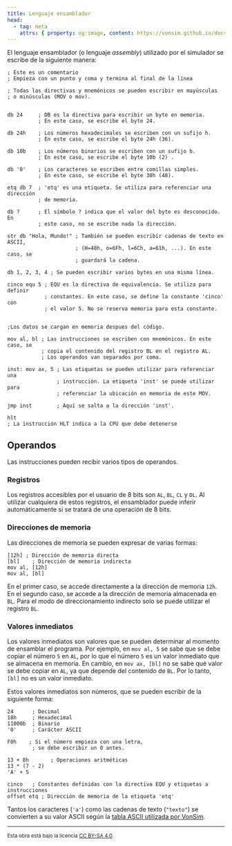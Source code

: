 ```yaml
---
title: Lenguaje ensamblador
head:
  - tag: meta
    attrs: { property: og:image, content: https://vonsim.github.io/docs/og/cpu/assembly.png }
---
```


El lenguaje ensamblador (o lenguaje _assembly_) utilizado por el simulador se escribe de la siguiente manera:

```vonsim
; Este es un comentario
; Empieza con un punto y coma y termina al final de la línea

; Todas las directivas y mnemónicos se pueden escribir en mayúsculas
; o minúsculas (MOV o mov). 


db 24     ; DB es la directiva para escribir un byte en memoria.
          ; En este caso, se escribe el byte 24.

db 24h    ; Los números hexadecimales se escriben con un sufijo h.
          ; En este caso, se escribe el byte 24h (36).

db 10b    ; Los números binarios se escriben con un sufijo b.
          ; En este caso, se escribe el byte 10b (2) .

db '0'    ; Los caracteres se escriben entre comillas simples.
          ; En este caso, se escribe el byte 30h (48).

etq db 7  ; 'etq' es una etiqueta. Se utiliza para referenciar una dirección
          ; de memoria.

db ?      ; El símbolo ? indica que el valor del byte es desconocido. En
          ; este caso, no se escribe nada la dirección.

str db "Hola, Mundo!" ; También se pueden escribir cadenas de texto en ASCII,
                      ; (H=48h, o=6Fh, l=6Ch, a=61h, ...). En este caso, se
                      ; guardará la cadena.

db 1, 2, 3, 4 ; Se pueden escribir varios bytes en una misma línea.

cinco equ 5 ; EQU es la directiva de equivalencia. Se utiliza para definir
            ; constantes. En este caso, se define la constante 'cinco' con
            ; el valor 5. No se reserva memoria para esta constante.


;Los datos se cargan en memoria despues del código.

mov al, bl ; Las instrucciones se escriben con mnemónicos. En este caso, se
           ; copia el contenido del registro BL en el registro AL.
           ; Los operandos van separados por coma.

inst: mov ax, 5 ; Las etiquetas se pueden utilizar para referenciar una
                ; instrucción. La etiqueta 'inst' se puede utilizar para
                ; referenciar la ubicación en memoria de este MOV.

jmp inst        ; Aquí se salta a la dirección 'inst'.

hlt
; La instrucción HLT indica a la CPU que debe detenerse
```

## Operandos

Las instrucciones pueden recibir varios tipos de operandos.

### Registros

Los registros accesibles por el usuario de 8 bits son `AL`, `BL`, `CL` y `DL`. Al utilizar cualquiera de estos registros, el ensamblador puede inferir automáticamente si se tratará de una operación de 8 bits.

### Direcciones de memoria

Las direcciones de memoria se pueden expresar de varias formas:

```vonsim
[12h] ; Dirección de memoria directa
[bl]    ; Dirección de memoria indirecta
mov al, [12h] 
mov al, [bl]
```

En el primer caso, se accede directamente a la dirección de memoria `12h`. En el segundo caso, se accede a la dirección de memoria almacenada en `BL`. Para el modo de direccionamiento indirecto solo se puede utilizar el registro `BL`. 


### Valores inmediatos

Los valores inmediatos son valores que se pueden determinar al momento de ensamblar el programa. Por ejemplo, en `mov al, 5` se sabe que se debe copiar el número `5` en `AL`, por lo que el número `5` es un valor inmediato que se almacena en memoria. En cambio, en `mov ax, [bl]` no se sabe qué valor se debe copiar en `AL`, ya que depende del contenido de `BL`. Por lo tanto, `[bl]` no es un valor inmediato.

Estos valores inmediatos son números, que se pueden escribir de la siguiente forma:

```vonsim
24      ; Decimal
18h     ; Hexadecimal
11000b  ; Binario
'0'     ; Carácter ASCII

F0h    ; Si el número empieza con una letra,
        ; se debe escribir un 0 antes.

13 + 8h       ; Operaciones aritméticas
13 * (7 - 2)
'A' + 5

cinco   ; Constantes definidas con la directiva EQU y etiquetas a instrucciones
offset etq ; Dirección de memoria de la etiqueta 'etq'
```

Tantos los caracteres (`'a'`) como las cadenas de texto (`"texto"`) se convierten a su valor ASCII según la [tabla ASCII utilizada por VonSim](/docs/reference/ascii/).

---

<small>Esta obra está bajo la licencia <a target="_blank" rel="license noopener noreferrer" href="http://creativecommons.org/licenses/by-sa/4.0/">CC BY-SA 4.0</a>.</small>
